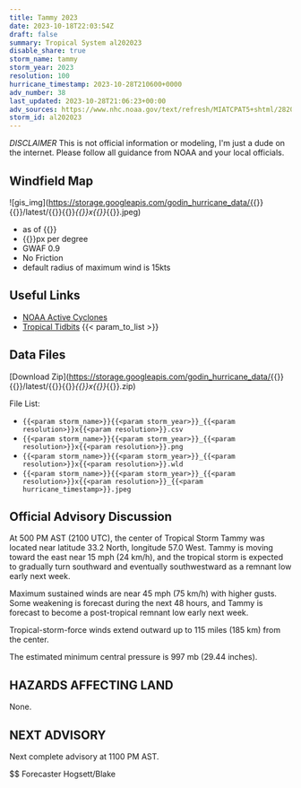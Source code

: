 ```yaml
---
title: Tammy 2023
date: 2023-10-18T22:03:54Z
draft: false
summary: Tropical System al202023
disable_share: true
storm_name: tammy
storm_year: 2023
resolution: 100
hurricane_timestamp: 2023-10-28T210600+0000
adv_number: 38
last_updated: 2023-10-28T21:06:23+00:00
adv_sources: https://www.nhc.noaa.gov/text/refresh/MIATCPAT5+shtml/282036.shtml;https://www.nhc.noaa.gov/refresh/graphics_at5+shtml/203833.shtml?cone
storm_id: al202023
---
```

*DISCLAIMER* This is not official information or modeling, I'm just a dude on the internet.  Please follow all guidance from NOAA and your local officials.

## Windfield Map
![gis_img](https://storage.googleapis.com/godin_hurricane_data/{{<param storm_name>}}{{<param storm_year>}}/latest/{{<param storm_name>}}{{<param storm_year>}}_{{<param resolution>}}x{{<param resolution>}}_{{<param hurricane_timestamp>}}.jpeg)

- as of {{<param last_updated>}}
- {{<param resolution>}}px per degree
- GWAF 0.9
- No Friction
- default radius of maximum wind is 15kts

## Useful Links
- [NOAA Active Cyclones](https://www.nhc.noaa.gov/)
- [Tropical Tidbits](https://www.tropicaltidbits.com/storminfo/)
{{< param_to_list >}}

## Data Files
[Download Zip](https://storage.googleapis.com/godin_hurricane_data/{{<param storm_name>}}{{<param storm_year>}}/latest/{{<param storm_name>}}{{<param storm_year>}}_{{<param resolution>}}x{{<param resolution>}}_{{<param hurricane_timestamp>}}.zip)

File List:
- `{{<param storm_name>}}{{<param storm_year>}}_{{<param resolution>}}x{{<param resolution>}}.csv`
- `{{<param storm_name>}}{{<param storm_year>}}_{{<param resolution>}}x{{<param resolution>}}.png`
- `{{<param storm_name>}}{{<param storm_year>}}_{{<param resolution>}}x{{<param resolution>}}.wld`
- `{{<param storm_name>}}{{<param storm_year>}}_{{<param resolution>}}x{{<param resolution>}}_{{<param hurricane_timestamp>}}.jpeg`


## Official Advisory Discussion
At 500 PM AST (2100 UTC), the center of Tropical Storm Tammy was
located near latitude 33.2 North, longitude 57.0 West. Tammy is
moving toward the east near 15 mph (24 km/h), and the tropical
storm is expected to gradually turn southward and eventually
southwestward as a remnant low early next week.
 
Maximum sustained winds are near 45 mph (75 km/h) with higher gusts.
Some weakening is forecast during the next 48 hours, and Tammy is
forecast to become a post-tropical remnant low early next week.
 
Tropical-storm-force winds extend outward up to 115 miles (185 km)
from the center.
 
The estimated minimum central pressure is 997 mb (29.44 inches).
 
 
HAZARDS AFFECTING LAND
----------------------
None.
 
 
NEXT ADVISORY
-------------
Next complete advisory at 1100 PM AST.
 
$$
Forecaster Hogsett/Blake